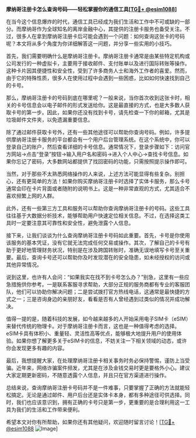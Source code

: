 **摩纳哥注册卡怎么查询号码——轻松掌握你的通信工具[[TG💪+ @esim1088](https://t.me/s/esim1088)]**

在当今这个信息爆炸的时代，通信工具已经成为我们生活和工作中不可或缺的一部分。而摩纳哥作为全球知名的离岸金融中心，其提供的注册卡服务也备受关注。不过，很多人在拿到摩纳哥注册卡后可能会遇到一个问题：如何查询这张卡的号码呢？本文将从多个角度为你详细解答这一问题，并分享一些实用的小技巧。

首先，我们需要明确什么是摩纳哥注册卡。摩纳哥注册卡通常是由某些特定机构或公司发行的一种虚拟卡，主要用于接收邮件、支付账单以及进行国际转账等操作。这种卡片因其便捷性和安全性，受到了许多商务人士和海外工作者的喜爱。然而，由于它的特殊性质，很多人在使用过程中会遇到一些困惑，比如如何快速找到自己的卡号。

那么，摩纳哥注册卡的号码到底在哪里呢？一般来说，当你首次收到这张卡时，相关的卡号信息会以电子邮件的形式发送给你。这是最直接的方式，也是大多数人获取卡号的第一步。因此，如果你还没有找到卡号，请先检查一下你的邮箱，尤其是垃圾邮件文件夹，以免遗漏重要信息。

除了通过邮件获取卡号外，还有一些其他途径可以帮助你查询号码。例如，许多提供摩纳哥注册卡服务的平台都会有一个用户后台管理系统。在这个系统中，你可以登录自己的账户，然后查看详细的卡号信息。通常情况下，登录步骤如下：访问官方网站→点击“登录”按钮→输入用户名和密码→进入个人中心→查找卡号信息。如果你忘记了密码，大多数网站都提供了找回密码的功能，只需按照提示操作即可。

当然，对于那些不太熟悉网络操作的人来说，上述方法可能显得有些复杂。别担心，还有更简单的方法！如果你购买摩纳哥注册卡时选择了实体卡服务，那么卡号通常会印在卡片背面或者随附的说明书上。这是一种非常直观的方式，尤其适合不喜欢频繁上网的人群。

此外，还有一些第三方工具和服务可以帮助你查询摩纳哥注册卡的号码。这些工具往往基于大数据分析技术，能够帮助用户快速定位相关信息。不过，在选择这类工具时一定要注意其可靠性和安全性，避免泄露个人信息。

接下来，让我们谈谈为什么查询摩纳哥注册卡号码如此重要。首先，卡号是你使用该服务的基本凭证，没有它就无法完成任何交易或操作。其次，了解自己的卡号有助于更好地管理财务状况，特别是在涉及跨国转账时，准确无误地填写卡号至关重要。最后，查询卡号还可以帮助你及时发现潜在的安全隐患，如未经授权的访问或其他异常情况。

说到这里，也许有人会问：“如果我实在找不到卡号怎么办？”别急，这里有一些应急措施供你参考。一是联系客服寻求帮助，大部分正规的服务商都有专业的客服团队，他们可以协助你解决问题；二是尝试拨打官方热线电话，这通常是最快捷的方式之一；三是咨询身边的亲朋好友，看看是否有人曾经遇到过类似的情况并成功解决。

值得一提的是，随着科技的发展，如今越来越多的人开始采用电子SIM卡（eSIM）来替代传统的物理卡。对于摩纳哥注册卡而言，这也是一种值得考虑的选择。eSIM卡具有体积小、重量轻、灵活性高等优点，能够极大地提升用户的使用体验。如果你想了解更多关于eSIM卡的信息，不妨关注一下相关领域的动态，或许你会发现更多有趣的内容。

最后，我想提醒大家，在处理摩纳哥注册卡相关事务时务必保持警惕，谨防上当受骗。近年来，网络诈骗案件频发，尤其是在涉及金钱交易时更是要格外小心。建议大家定期更新密码，不随意透露个人信息，并且只在官方渠道进行操作。

总结来说，查询摩纳哥注册卡号码并不是一件难事，只要掌握了正确的方法就能轻松搞定。无论是通过邮件、用户后台还是实体卡本身，都有多种途径可供选择。同时，我们也应该意识到，拥有正确的卡号只是第一步，更重要的是合理利用这一工具为我们的生活和工作带来便利。

希望本文对你有所帮助，如果你还有其他疑问，欢迎随时留言讨论！[[TG💪+ @esim1088](https://t.me/s/esim1088) ![Image](https://i.postimg.cc/4NQfJmqS/Snipaste-2025-05-13-00-14-12.png)]